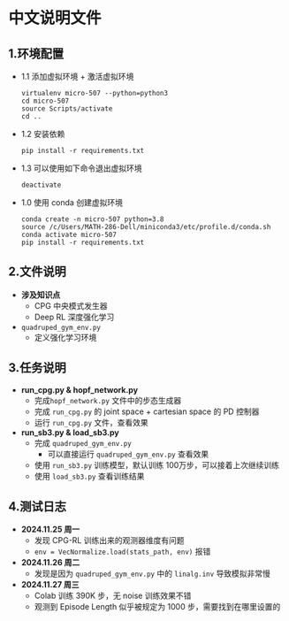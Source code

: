 # 中文说明文件


## 1.环境配置
- 1.1 添加虚拟环境 + 激活虚拟环境
    ```  
    virtualenv micro-507 --python=python3
    cd micro-507
    source Scripts/activate
    cd ..
    ```
- 1.2 安装依赖
    ```
    pip install -r requirements.txt
    ```
- 1.3 可以使用如下命令退出虚拟环境   
  ```
  deactivate
  ```

- 1.0 使用 conda 创建虚拟环境
    ```
    conda create -n micro-507 python=3.8
    source /c/Users/MATH-286-Dell/miniconda3/etc/profile.d/conda.sh
    conda activate micro-507
    pip install -r requirements.txt
    ```


## 2.文件说明
- **涉及知识点**
  - CPG 中央模式发生器
  - Deep RL 深度强化学习
- `quadruped_gym_env.py`
  - 定义强化学习环境


## 3.任务说明
- **run_cpg.py & hopf_network.py**
  - 完成`hopf_network.py` 文件中的步态生成器
  - 完成 `run_cpg.py` 的 joint space + cartesian space 的 PD 控制器
  - 运行 `run_cpg.py` 文件，查看效果
- **run_sb3.py & load_sb3.py**
  - 完成 `quadruped_gym_env.py`
    - 可以直接运行 `quadruped_gym_env.py` 查看效果
  - 使用 `run_sb3.py` 训练模型，默认训练 100万步，可以接着上次继续训练
  - 使用 `load_sb3.py` 查看训练结果


## 4.测试日志
- **2024.11.25 周一**
  - 发现 CPG-RL 训练出来的观测器维度有问题
  - ```env = VecNormalize.load(stats_path, env)``` 报错
- **2024.11.26 周二**
  - 发现是因为 `quadruped_gym_env.py` 中的 `linalg.inv` 导致模拟非常慢
- **2024.11.27 周三**
  - Colab 训练 390K 步，无 noise 训练效果不错
  - 观测到 Episode Length 似乎被规定为 1000 步，需要找到在哪里设置的
